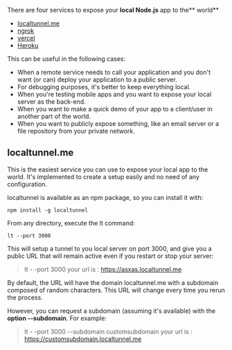 There are four services to expose your **local Node.js** app to the** world**

- [localtunnel.me](https://localtunnel.github.io/www/ "localtunnel.me")
- [ngrok](https://ngrok.com/ "ngrok")
-  [vercel](https://vercel.com/home "vercel")
-  [Heroku](https://www.heroku.com/ "Heroku")


This can be useful in the following cases:

- When a remote service needs to call your application and you don't  want (or can) deploy your application to a public server.
- For debugging purposes, it's better to keep everything local.
- When you're testing mobile apps and you want to expose your local server as the back-end.
- When you want to make a quick demo of your app to a client/user in another part of the world.
- When you want to publicly expose something, like an email server or a file repository from your private network.


## localtunnel.me

This is the easiest service you can use to expose your local app to the world. It's implemented to  create a setup easily and no need of any configuration.

localtunnel is available as an npm package, so you can install it with:

`npm install -g localtunnel`

From any directory, execute the lt command:

`lt --port 3000`

This will setup a tunnel to you local server on port 3000, and give you a public URL that will remain active even if you restart or stop your server:
> lt - -port 3000
your url is :  https://asxas.localtunnel.me

By default, the URL will have the domain localtunnel.me with a subdomain composed of random characters. This URL will change every time you rerun the process.


However, you can request a subdomain (assuming it's available) with the **option --subdomain**. For example:

> lt - -port 3000 --subdomain customsubdomain
your url is :  https://customsubdomain.localtunnel.me

